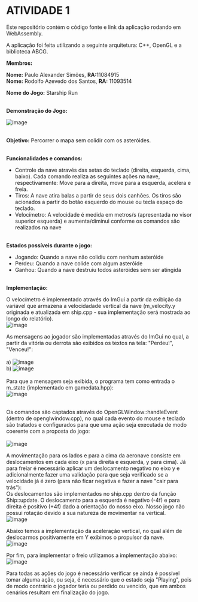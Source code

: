 # ATIVIDADE 1

Este repositório contém o código fonte e link da aplicação rodando em <br>
WebAssembly.

A aplicação foi feita utilizando a seguinte arquitetura: C++, OpenGL e a biblioteca ABCG. <br>

__Membros:__

__Nome:__ Paulo Alexander Simões, <b>RA:</b>11084915 <br>
__Nome:__ Rodolfo Azevedo dos Santos, <b>RA:</b> 11093514


__Nome do Jogo:__ Starship Run <br>

<br>__Demonstração do Jogo:__ <br>

![image](https://user-images.githubusercontent.com/30665585/139577778-4c272a8a-3f76-4998-89d4-ad74d4fdee03.png)

<br>__Objetivo:__ Percorrer o mapa sem colidir com os asteróides. <br>

<br>__Funcionalidades e comandos:__
- Controle da nave através das setas do teclado (direita, esquerda, cima, baixo). Cada comando realiza as seguintes ações na nave, respectivamente: Move para a direita, move para a esquerda, acelera e freia.
- Tiros: A nave atira balas a partir de seus dois canhões. Os tiros são acionados a partir do botão esquerdo do mouse ou tecla espaço do teclado.
- Velocímetro: A velocidade é medida em metros/s (apresentada no visor superior esquerda) e aumenta/diminui conforme os comandos são realizados na nave

<br>__Estados possíveis durante o jogo:__
- Jogando: Quando a nave não colidiu com nenhum asteróide
- Perdeu: Quando a nave colide com algum asteróide
- Ganhou: Quando a nave destruiu todos asteróides sem ser atingida

<br>__Implementação:__

O velocímetro é implementado através do ImGui a partir da exibição da variável que armazena a velocidadade vertical da nave (m_velocity.y originada e atualizada em ship.cpp - sua implementação será mostrada ao longo do relatório). <br>
![image](https://user-images.githubusercontent.com/30665585/139579665-80a37375-8816-4321-9c4c-baf0f230b5a0.png)


As mensagens ao jogador são implementadas através do ImGui no qual, a partir da vitória ou derrota são exibidos os textos na tela: "Perdeu!", "Venceu!": <br>
<br>a)
 ![image](https://user-images.githubusercontent.com/30665585/139578338-33ca0ee6-611f-4a3d-ba9b-f593481fd17e.png)
<br>b)
 ![image](https://user-images.githubusercontent.com/30665585/139578344-14be6064-4a2a-4fd9-bc05-8a4d21a290cf.png)
 <br><br>Para que a mensagem seja exibida, o programa tem como entrada o m_state (implementado em gamedata.hpp):<br>
 ![image](https://user-images.githubusercontent.com/30665585/139578478-95c93a57-c9d3-4abe-a275-1b106559968e.png)

<br> Os comandos são captados através do OpenGLWindow::handleEvent (dentro de openglwindow.cpp), no qual cada evento do mouse e teclado são tratados e configurados para que uma ação seja executada de modo coerente com a proposta do jogo: <br>
<br>![image](https://user-images.githubusercontent.com/30665585/139578945-86ea72b8-e150-4030-8cd0-105f55d25a80.png)

A movimentação para os lados e para a cima da aeronave consiste em deslocamentos em cada eixo (x para direita e esquerda, y para cima). Já para freiar é necessário aplicar um deslocamento negativo no eixo y e adicionalmente fazer uma validação para que seja verificado se a velocidade já é zero (para não ficar negativa e fazer a nave "cair para trás"):<br>
Os deslocamentos são implementados no ship.cpp dentro da função Ship::update. O deslocamento para a esquerda é negativo (-4f) e para direita é positivo (+4f) dado a orientação do nosso eixo. Nosso jogo não possui rotação devido a sua natureza de movimentar na vertical.
<br>
![image](https://user-images.githubusercontent.com/30665585/139579179-f287196c-aef3-4f38-a71b-f3cb14e8fcd1.png)

Abaixo temos a implementação da aceleração vertical, no qual além de deslocarmos positivamente em Y exibimos o propulsor da nave. <br>
![image](https://user-images.githubusercontent.com/30665585/139579443-1a8f6612-ada6-4d88-b81c-dcc1ec1da169.png)

Por fim, para implementar o freio utilizamos a implementação abaixo: <br>
![image](https://user-images.githubusercontent.com/30665585/139579508-07c1f52e-1401-471b-9d1f-68aa9916fcb2.png)

Para todas as ações do jogo é necessário verificar se ainda é possível tomar alguma ação, ou seja, é necessário que o estado seja "Playing", pois de modo contrário o jogador teria ou perdido ou vencido, que em ambos cenários resultam em finalização do jogo.


 

